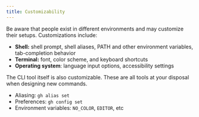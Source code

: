 ```yaml
---
title: Customizability
---
```


Be aware that people exist in different environments and may customize their setups. Customizations include:
- **Shell:** shell prompt, shell aliases, PATH and other environment variables, tab-completion behavior
- **Terminal:** font, color scheme, and keyboard shortcuts
- **Operating system**: language input options, accessibility settings

The CLI tool itself is also customizable. These are all tools at your disposal when designing new commands.
- Aliasing: `gh alias set`
- Preferences: `gh config set`
- Environment variables: `NO_COLOR`, `EDITOR`, etc
